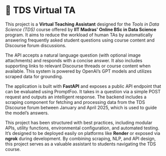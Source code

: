 # 🤖 TDS Virtual TA

This project is a **Virtual Teaching Assistant** designed for the *Tools in Data Science (TDS)* course offered by **IIT Madras' Online BSc in Data Science** program. It aims to reduce the workload of human TAs by automatically answering frequently asked student questions using course content and Discourse forum discussions.

The API accepts a natural language question (with optional image attachments) and responds with a concise answer. It also includes supporting links to relevant Discourse threads or course content when available. This system is powered by OpenAI’s GPT models and utilizes scraped data for grounding.

The application is built with **FastAPI** and exposes a public API endpoint that can be evaluated using PromptFoo. It takes in a question via a simple POST request and outputs an intelligent response. The backend includes a scraping component for fetching and processing data from the TDS Discourse forum between January and April 2025, which is used to guide the model’s answers.

This project has been structured with best practices, including modular APIs, utility functions, environmental configuration, and automated testing. It’s designed to be deployed easily on platforms like **Render** or exposed via **ngrok** during development. By combining scraping, NLP, and API design, this project serves as a valuable assistant to students navigating the TDS course.

